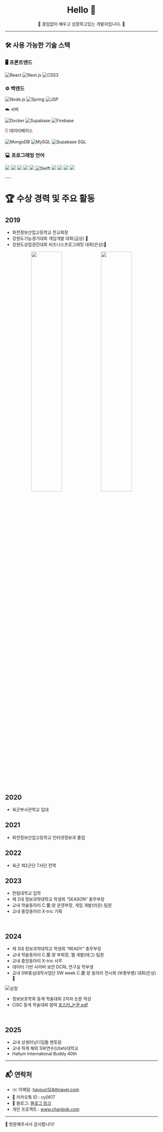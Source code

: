 <h1 align="center"> Hello 👋 </h1>
<p align="center"> 🌱 끊임없이 배우고 성장하고있는 개발자입니다. 🌱 </p>

---

## 🛠️ 사용 가능한 기술 스택

### 🖥️ 프론트엔드

<p>
  <img src="https://img.shields.io/badge/React-61DAFB?style=flat&logo=react&logoColor=black" alt="React" />
  <img src="https://img.shields.io/badge/Next.js-000000?style=flat&logo=next.js&logoColor=white" alt="Next.js" />
  <img src="https://img.shields.io/badge/CSS3-1572B6?style=flat&logo=css3&logoColor=white" alt="CSS3" />
</p>

### ⚙️ 백엔드

<p>
  <img src="https://img.shields.io/badge/Node.js-339933?style=flat&logo=node.js&logoColor=white" alt="Node.js" />
  <img src="https://img.shields.io/badge/Spring-6DB33F?style=flat&logo=spring&logoColor=white" alt="Spring" />
  <img src="https://img.shields.io/badge/JSP-007396?style=flat&logo=java&logoColor=white" alt="JSP" />
</p>

☁️ 서버
<p>
  <img src="https://img.shields.io/badge/Docker-2496ED?style=flat&logo=docker&logoColor=white" alt="Docker" />
  <img src="https://img.shields.io/badge/Supabase-3ECF8E?style=flat&logo=supabase&logoColor=white" alt="Supabase" /> 
  <img src="https://img.shields.io/badge/Firebase-FFCA28?style=flat&logo=firebase&logoColor=black" alt="Firebase" /> 
</p>

🗄️ 데이터베이스
<p> 
  <img src="https://img.shields.io/badge/MongoDB-47A248?style=flat&logo=mongodb&logoColor=white" alt="MongoDB" /> 
  <img src="https://img.shields.io/badge/MySQL-4479A1?style=flat&logo=mysql&logoColor=white" alt="MySQL" /> 
  <img src="https://img.shields.io/badge/Supabase%20SQL-3ECF8E?style=flat&logo=supabase&logoColor=white" alt="Supabase SQL" /> 
</p>

### 💻 프로그래밍 언어
<p>
  <img src="https://img.shields.io/badge/Python-3776AB?style=flat&logo=python&logoColor=white" />
  <img src="https://img.shields.io/badge/Java-007396?style=flat&logo=java&logoColor=white" />
  <img src="https://img.shields.io/badge/HTML5-E34F26?style=flat&logo=html5&logoColor=white" />
  <img src="https://img.shields.io/badge/CSS3-1572B6?style=flat&logo=css3&logoColor=white" />
  <img src="https://img.shields.io/badge/JavaScript-F7DF1E?style=flat&logo=javascript&logoColor=black" />
  <img src="https://img.shields.io/badge/Swift-FA7343?style=flat&logo=swift&logoColor=white" alt="Swift" />
  <img src="https://img.shields.io/badge/C-00599C?style=flat&logo=c&logoColor=white" />
  <img src="https://img.shields.io/badge/C++-00599C?style=flat&logo=c%2B%2B&logoColor=white" />
  <img src="https://img.shields.io/badge/C%23-239120?style=flat&logo=c-sharp&logoColor=white" />
  <img src="https://img.shields.io/badge/R-276DC3?style=flat&logo=r&logoColor=white" />
</p>
---

# 🏆 수상 경력 및 주요 활동
## 2019   
- 화천정보산업고등학교 전교회장
- 강원도기능경기대회 게임개발 대회(금상) 🏅
- 강원도상업경진대회 비즈니스프로그래밍 대회(은상)🥈

<p align="center">
  <img src="https://github.com/user-attachments/assets/599070cd-b41e-4657-acbe-73ab67b3f534" width="45%" />
  <img src="https://github.com/user-attachments/assets/84554948-aab3-4320-97ce-eb920f14a70a" width="45%" />
</p>


## 2020
- 육군부사관학교 입대

## 2021
- 화천정보산업고등학교 인터넷정보과 졸업

## 2022
- 육군 제2군단 7사단 전역

## 2023   
- 한림대학교 입학
- 제 2대 정보과학대학교 학생회 “SEASON” 총무부장
- 교내 학술동아리 C.愛.랑 운영부장, 게임 개발(라온) 팀원
- 교내 중앙동아리 X-tric 기획
<br>

## 2024
- 제 3대 정보과학대학교 학생회 “READY” 총무부장
- 교내 학술동아리 C.愛.랑 부회장, 웹 개발(태그) 팀원
- 교내 중앙동아리 X-tric 사무
- 데이터 기반 사이버 보안 DCRL 연구실 학부생
- 교내 SW중심대학사업단 SW week C.愛.랑 동아리 전시회 (부릉부릉) 대회(은상)🥈

![상장](https://github.com/user-attachments/assets/3f8ff416-d5ff-4868-ae50-48f4ae8daf58)

- 정보보호학회 동계 학술대회 2저자 논문 작성
- CISC 동계 학술대회 참여
[포스터_논문.pdf](https://github.com/user-attachments/files/20498205/_.pdf)


<br>

## 2025
- 교내 상생러닝디딤돌 멘토링
- 교내 하계 해외 SW연수(Utah)대학교
- Hallym International Buddy 40th


---

## 📬 연락처

- ✉️ 이메일: hayoun124@naver.com
- 💬 카카오톡 ID : cy0617
- 📝 블로그: [블로그 링크](https://blog.naver.com/k-c_y-v)
- 개인 프로젝트 : www.chanbob.com
---

🙏 방문해주셔서 감사합니다!
